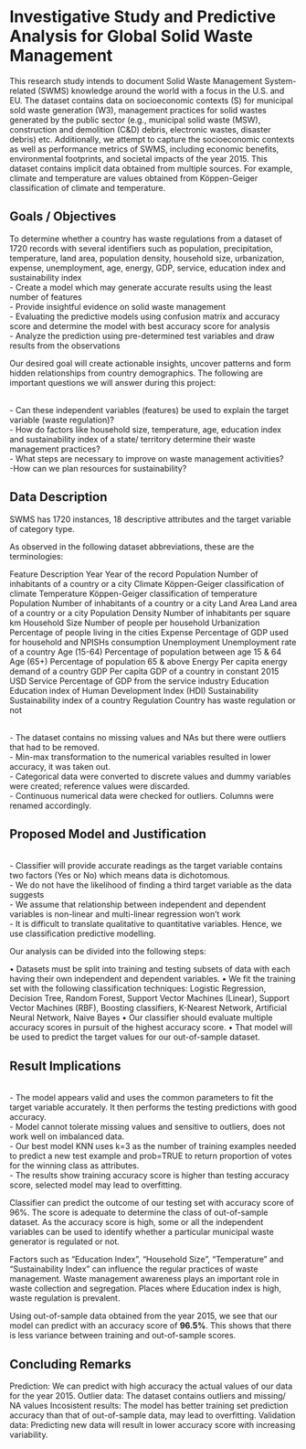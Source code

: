 # Investigative Study and Predictive Analysis for Global Solid Waste Management

This research study intends to document Solid Waste Management System-related (SWMS) knowledge around the world with a focus in the U.S. and EU. The dataset contains data on socioeconomic contexts (S) for municipal sold waste generation (W3), management practices for solid wastes generated by the public sector (e.g., municipal solid waste (MSW), construction and demolition (C&D) debris, electronic wastes, disaster debris) etc. Additionally, we attempt to capture the socioeconomic contexts as well as performance metrics of SWMS, including economic benefits, environmental footprints, and societal impacts of the year 2015. This dataset contains implicit data obtained from multiple sources. For example, climate and temperature are values obtained from Köppen-Geiger classification of climate and temperature.


## Goals / Objectives

To determine whether a country has waste regulations from a dataset of 1720 records with several identifiers such as population, precipitation, temperature, land area, population density, household size, urbanization, expense, unemployment, age, energy, GDP, service, education index and sustainability index
<br />- Create a model which may generate accurate results using the least number of features
<br />- Provide insightful evidence on solid waste management
<br />- Evaluating the predictive models using confusion matrix and accuracy score and determine the model with best accuracy score for analysis
<br />- Analyze the prediction using pre-determined test variables and draw results from the observations

Our desired goal will create actionable insights, uncover patterns and form hidden relationships from country demographics. The following are important questions we will answer during this project:

<br />- Can these independent variables (features) be used to explain the target variable (waste regulation)?
<br />- How do factors like household size, temperature, age, education index and sustainability index of a state/ territory determine their waste management practices?
<br />- What steps are necessary to improve on waste management activities?
<br />-How can we plan resources for sustainability?


## Data Description

SWMS has 1720 instances, 18 descriptive attributes and the target variable of category type.

As observed in the following dataset abbreviations, these are the terminologies:

Feature	Description
Year	Year of the record
Population	Number of inhabitants of a country or a city
Climate	Köppen-Geiger classification of climate
Temperature	Köppen-Geiger classification of temperature
Population	Number of inhabitants of a country or a city
Land Area	Land area of a country or a city
Population Density	Number of inhabitants per square km
Household Size	Number of people per household
Urbanization	Percentage of people living in the cities
Expense	Percentage of GDP used for household and NPISHs consumption
Unemployment	Unemployment rate of a country
Age (15-64)	Percentage of population between age 15 & 64
Age (65+)	Percentage of population 65 & above
Energy	Per capita energy demand of a country
GDP	Per capita GDP of a country in constant 2015 USD
Service	Percentage of GDP from the service industry
Education	Education index of Human Development Index (HDI)
Sustainability	Sustainability index of a country
Regulation	Country has waste regulation or not

<br />- The dataset contains no missing values and NAs but there were outliers that had to be removed.
<br />- Min-max transformation to the numerical variables resulted in lower accuracy, it was taken out.
<br />- Categorical data were converted to discrete values and dummy variables were created; reference values were discarded.
<br />- Continuous numerical data were checked for outliers. Columns were renamed accordingly.


## Proposed Model and Justification

<br />- Classifier will provide accurate readings as the target variable contains two factors (Yes or No) which means data is dichotomous.
<br />- We do not have the likelihood of finding a third target variable as the data suggests
<br />- We assume that relationship between independent and dependent variables is non-linear and multi-linear regression won’t work
<br />- It is difficult to translate qualitative to quantitative variables. Hence, we use classification predictive modelling.

Our analysis can be divided into the following steps:

•	Datasets must be split into training and testing subsets of data with each having their own independent and dependent variables.
•	We fit the training set with the following classification techniques: Logistic Regression, Decision Tree, Random Forest, Support Vector Machines (Linear), Support Vector Machines (RBF), Boosting classifiers, K-Nearest Network, Artificial Neural Network, Naive Bayes
•	Our classifier should evaluate multiple accuracy scores in pursuit of the highest accuracy score.
•	That model will be used to predict the target values for our out-of-sample dataset.


## Result Implications


<br />- The model appears valid and uses the common parameters to fit the target variable accurately. It then performs the testing predictions with good accuracy.
<br />- Model cannot tolerate missing values and sensitive to outliers, does not work well on imbalanced data.
<br />- Our best model KNN uses k=3 as the number of training examples needed to predict a new test example and prob=TRUE to return proportion of votes for the winning class as attributes.
<br />- The results show training accuracy score is higher than testing accuracy score, selected model may lead to overfitting.

Classifier can predict the outcome of our testing set with accuracy score of 96%. The score is adequate to determine the class of out-of-sample dataset. As the accuracy score is high, some or all the independent variables can be used to identify whether a particular municipal waste generator is regulated or not.

Factors such as “Education Index”, “Household Size”, “Temperature” and “Sustainability Index” can influence the regular practices of waste management. Waste management awareness plays an important role in waste collection and segregation. Places where Education index is high, waste regulation is prevalent.

Using out-of-sample data obtained from the year 2015, we see that our model can predict with an accuracy score of <b>96.5%</b>. This shows that there is less variance between training and out-of-sample scores.


## Concluding Remarks

Prediction: We can predict with high accuracy the actual values of our data for the year 2015.
Outlier data: The dataset contains outliers and missing/ NA values
Incosistent results: The model has better training set prediction accuracy than that of out-of-sample data, may lead to overfitting.
Validation data: Predicting new data will result in lower accuracy score with increasing variability.
